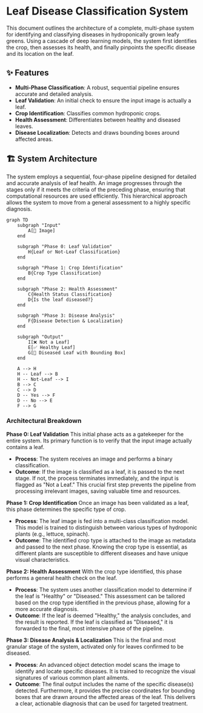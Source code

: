 # Leaf Disease Classification System

This document outlines the architecture of a complete, multi-phase system for identifying and classifying diseases in hydroponically grown leafy greens. Using a cascade of deep learning models, the system first identifies the crop, then assesses its health, and finally pinpoints the specific disease and its location on the leaf.

## ✨ Features

* **Multi-Phase Classification**: A robust, sequential pipeline ensures accurate and detailed analysis.
* **Leaf Validation**: An initial check to ensure the input image is actually a leaf.
* **Crop Identification**: Classifies common hydroponic crops.
* **Health Assessment**: Differentiates between healthy and diseased leaves.
* **Disease Localization**: Detects and draws bounding boxes around affected areas.

## 🏗️ System Architecture

The system employs a sequential, four-phase pipeline designed for detailed and accurate analysis of leaf health. An image progresses through the stages only if it meets the criteria of the preceding phase, ensuring that computational resources are used efficiently. This hierarchical approach allows the system to move from a general assessment to a highly specific diagnosis.

```mermaid
graph TD
    subgraph "Input"
        A[📸 Image]
    end

    subgraph "Phase 0: Leaf Validation"
        H{Leaf or Not-Leaf Classification}
    end

    subgraph "Phase 1: Crop Identification"
        B{Crop Type Classification}
    end

    subgraph "Phase 2: Health Assessment"
        C{Health Status Classification}
        D{Is the leaf diseased?}
    end

    subgraph "Phase 3: Disease Analysis"
        F{Disease Detection & Localization}
    end

    subgraph "Output"
        I[❌ Not a Leaf]
        E[✅ Healthy Leaf]
        G[🦠 Diseased Leaf with Bounding Box]
    end

    A --> H
    H -- Leaf --> B
    H -- Not-Leaf --> I
    B --> C
    C --> D
    D -- Yes --> F
    D -- No --> E
    F --> G
```

### Architectural Breakdown

**Phase 0: Leaf Validation**
This initial phase acts as a gatekeeper for the entire system. Its primary function is to verify that the input image actually contains a leaf.

* **Process**: The system receives an image and performs a binary classification.
* **Outcome**: If the image is classified as a leaf, it is passed to the next stage. If not, the process terminates immediately, and the input is flagged as "Not a Leaf." This crucial first step prevents the pipeline from processing irrelevant images, saving valuable time and resources.

**Phase 1: Crop Identification**
Once an image has been validated as a leaf, this phase determines the specific type of crop.

* **Process**: The leaf image is fed into a multi-class classification model. This model is trained to distinguish between various types of hydroponic plants (e.g., lettuce, spinach).
* **Outcome**: The identified crop type is attached to the image as metadata and passed to the next phase. Knowing the crop type is essential, as different plants are susceptible to different diseases and have unique visual characteristics.

**Phase 2: Health Assessment**
With the crop type identified, this phase performs a general health check on the leaf.

* **Process**: The system uses another classification model to determine if the leaf is "Healthy" or "Diseased." This assessment can be tailored based on the crop type identified in the previous phase, allowing for a more accurate diagnosis.
* **Outcome**: If the leaf is deemed "Healthy," the analysis concludes, and the result is reported. If the leaf is classified as "Diseased," it is forwarded to the final, most intensive phase of the pipeline.

**Phase 3: Disease Analysis & Localization**
This is the final and most granular stage of the system, activated only for leaves confirmed to be diseased.

* **Process**: An advanced object detection model scans the image to identify and locate specific diseases. It is trained to recognize the visual signatures of various common plant ailments.
* **Outcome**: The final output includes the name of the specific disease(s) detected. Furthermore, it provides the precise coordinates for bounding boxes that are drawn around the affected areas of the leaf. This delivers a clear, actionable diagnosis that can be used for targeted treatment.
